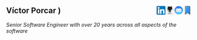 ## Víctor Porcar [<img align="right" src="site/images/bookmark.png" width="24">](https://victor-porcar.github.io/site/bookmarks/generated/generated_PRETTY_HTML_IT.html))[<img align="right" src="site/images/mail.png" width="24">](mailto:victormpcmun@gmail.com)[<img align="right" src="site/images/github.png" width="24">](https://github.com/victor-porcar)[<img align="right" src="site/images/linkedin.png" width="24">](https://es.linkedin.com/in/victor-porcar-a110a533)

*Senior Software Engineer with over 20 years across all aspects of the software*
<br />
<br />


